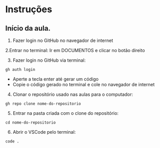 # Instruções

## Início da aula.

1) Fazer login no GitHub no navegador de internet

2.Entrar no terminal: Ir em DOCUMENTOS e clicar no botão direito

3) Fazer login no GitHub via terminal:
```
gh auth login
```
- Aperte a tecla enter até gerar um código
- Copie o código gerado no terminal e cole no navegador de internet


4) Clonar o repositório usado nas aulas para o computador:
```
gh repo clone nome-do-repositorio
```


5) Entrar na pasta criada com o clone do repositório:
```
cd nome-do-repositorio
```

6) Abrir o VSCode pelo terminal:
```
code .
```

